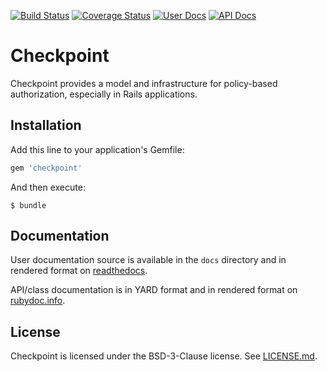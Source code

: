 [![Build Status](https://travis-ci.org/mlibrary/checkpoint.svg?branch=master)](https://travis-ci.org/mlibrary/checkpoint?branch=master)
[![Coverage Status](https://coveralls.io/repos/github/mlibrary/checkpoint/badge.svg?branch=master)](https://coveralls.io/github/mlibrary/checkpoint?branch=master)
[![User Docs](https://img.shields.io/badge/user_docs-readthedocs-blue.svg)](https://checkpoint.readthedocs.io/en/latest)
[![API Docs](https://img.shields.io/badge/API_docs-rubydoc.info-blue.svg)](https://www.rubydoc.info/gems/checkpoint)

# Checkpoint

Checkpoint provides a model and infrastructure for policy-based authorization,
especially in Rails applications.

## Installation

Add this line to your application's Gemfile:

```ruby
gem 'checkpoint'
```

And then execute:

    $ bundle

## Documentation

User documentation source is available in the `docs` directory and in rendered format
on [readthedocs](https://checkpoint.readthedocs.io/en/latest/).

API/class documentation is in YARD format and in rendered format on [rubydoc.info](https://www.rubydoc.info/gems/checkpoint).

## License

Checkpoint is licensed under the BSD-3-Clause license. See [LICENSE.md](LICENSE.md).
